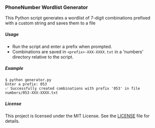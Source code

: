 ### PhoneNumber Wordlist Generator

This Python script generates a wordlist of 7-digit combinations prefixed with a custom string and saves them to a file

##### Usage

- Run the script and enter a prefix when prompted.
- Combinations are saved in `<prefix>-XXX-XXXX.txt` in a 'numbers' directory relative to the script.

##### Example

```
$ python generator.py
Enter a prefix: 053
✅ Successfully created combinations with prefix '053' in file numbers/053-XXX-XXXX.txt
```

##### License

This project is licensed under the MIT License. See the [LICENSE](https://github.com/alwalxed/phone-wordlist-generator/blob/main/LICENSE) file for details.
